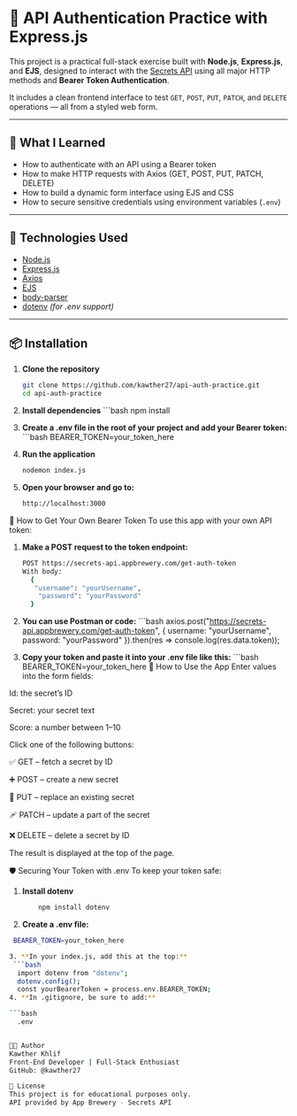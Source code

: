 # 🔐 API Authentication Practice with Express.js

This project is a practical full-stack exercise built with **Node.js**, **Express.js**, and **EJS**, designed to interact with the [Secrets API](https://secrets-api.appbrewery.com) using all major HTTP methods and **Bearer Token Authentication**.

It includes a clean frontend interface to test `GET`, `POST`, `PUT`, `PATCH`, and `DELETE` operations — all from a styled web form.

---

## 🧠 What I Learned

- How to authenticate with an API using a Bearer token
- How to make HTTP requests with Axios (GET, POST, PUT, PATCH, DELETE)
- How to build a dynamic form interface using EJS and CSS
- How to secure sensitive credentials using environment variables (`.env`)

---

## 🚀 Technologies Used

- [Node.js](https://nodejs.org/)
- [Express.js](https://expressjs.com/)
- [Axios](https://axios-http.com/)
- [EJS](https://ejs.co/)
- [body-parser](https://www.npmjs.com/package/body-parser)
- [dotenv](https://www.npmjs.com/package/dotenv) *(for .env support)*

---

## 📦 Installation

1. **Clone the repository**

   ```bash
   git clone https://github.com/kawther27/api-auth-practice.git
   cd api-auth-practice
2. **Install dependencies**
       ```bash
       npm install
3. **Create a .env file in the root of your project and add your Bearer token:**
       ```bash
       BEARER_TOKEN=your_token_here
4. **Run the application**
     ```bash
     nodemon index.js
5. **Open your browser and go to:**
      ```bash
      http://localhost:3000
🔐 How to Get Your Own Bearer Token
To use this app with your own API token:

1. **Make a POST request to the token endpoint:**
      ```bash
      POST https://secrets-api.appbrewery.com/get-auth-token
      With body:
        {
         "username": "yourUsername",
          "password": "yourPassword"
        }
2. **You can use Postman or code:**
       ```bash
             axios.post("https://secrets-api.appbrewery.com/get-auth-token", {
             username: "yourUsername",
             password: "yourPassword" }).then(res => console.log(res.data.token));

3. **Copy your token and paste it into your .env file like this:**
         ```bash
         BEARER_TOKEN=your_token_here
🧪 How to Use the App
Enter values into the form fields:

Id: the secret’s ID

Secret: your secret text

Score: a number between 1–10

Click one of the following buttons:

✅ GET – fetch a secret by ID

➕ POST – create a new secret

🔄 PUT – replace an existing secret

🩹 PATCH – update a part of the secret

❌ DELETE – delete a secret by ID

The result is displayed at the top of the page.

🛡️ Securing Your Token with .env
To keep your token safe:

1. **Install dotenv**
   ```bash
       npm install dotenv

2. **Create a .env file:**
  ```bash
   BEARER_TOKEN=your_token_here

3. **In your index.js, add this at the top:**
   ```bash
    import dotenv from "dotenv";
    dotenv.config();
    const yourBearerToken = process.env.BEARER_TOKEN;
4. **In .gitignore, be sure to add:**

 ```bash
    .env


👩‍💻 Author
Kawther Khlif
Front-End Developer | Full-Stack Enthusiast
GitHub: @kawther27

📄 License
This project is for educational purposes only.
API provided by App Brewery - Secrets API